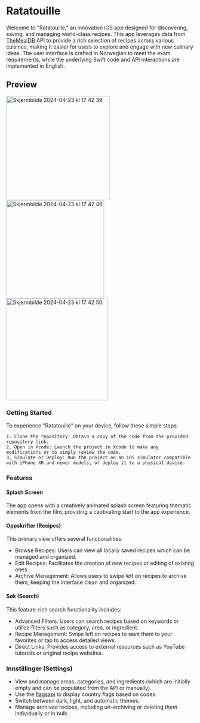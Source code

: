 
# Ratatouille

Welcome to "Ratatouille," an innovative iOS app designed for discovering, saving, and managing world-class recipes. This app leverages data from [TheMealDB](https://www.themealdb.com/) API to provide a rich selection of recipes across various cuisines, making it easier for users to explore and engage with new culinary ideas. The user interface is crafted in Norwegian to meet the exam requirements, while the underlying Swift code and API interactions are implemented in English.

## Preview

<img width="278" alt="Skjermbilde 2024-04-23 kl  17 42 39" src="https://github.com/Ensve/PG5602_H23iOS_Programming-/assets/89137468/5047ec07-fa3f-4427-ae13-f3ec760a4395"> 
<img width="262" alt="Skjermbilde 2024-04-23 kl  17 42 46" src="https://github.com/Ensve/PG5602_H23iOS_Programming-/assets/89137468/11c4df09-e6a5-444a-b765-bc1ce540a6b8"> 
<img width="272" alt="Skjermbilde 2024-04-23 kl  17 42 50" src="https://github.com/Ensve/PG5602_H23iOS_Programming-/assets/89137468/2665f02d-859e-4ccd-8978-dbff29e7a131">


### Getting Started

To experience "Ratatouille" on your device, follow these simple steps:

    1. Clone the repository: Obtain a copy of the code from the provided repository link.
    2. Open in Xcode: Launch the project in Xcode to make any modifications or to simply review the code.
    3. Simulate or Deploy: Run the project on an iOS simulator compatible with iPhone XR and newer models, or deploy it to a physical device.

### Features

#### Splash Screen
The app opens with a creatively animated splash screen featuring thematic elements from the film, providing a captivating start to the app experience.

#### Oppskrifter (Recipes)
This primary view offers several functionalities:

- Browse Recipes: Users can view all locally saved recipes which can be managed and organized.
- Edit Recipes: Facilitates the creation of new recipes or editing of existing ones.
- Archive Management: Allows users to swipe left on recipes to archive them, keeping the interface clean and organized.

#### Søk (Search)
This feature-rich search functionality includes:

- Advanced Filters: Users can search recipes based on keywords or utilize filters such as category, area, or ingredient.
- Recipe Management: Swipe left on recipes to save them to your favorites or tap to access detailed views.
- Direct Links: Provides access to external resources such as YouTube tutorials or original recipe websites.


### Innstillinger (Settings)

- View and manage areas, categories, and ingredients (which are initially empty and can be populated from the API or manually).
- Use the [flagsapi](https://flagsapi.com/) to display country flags based on codes.
- Switch between dark, light, and automatic themes.
- Manage archived recipes, including un-archiving or deleting them individually or in bulk.

